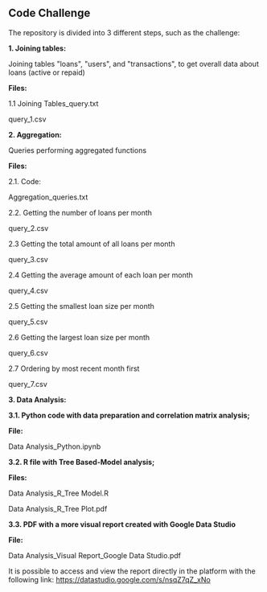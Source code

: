 ## Code Challenge

The repository is divided into 3 different steps, such as the challenge:

<strong> 1. Joining tables: </strong>

Joining tables "loans", "users", and "transactions", to get overall data about loans (active or repaid)

<strong> Files: </strong>

1.1 Joining Tables_query.txt

query_1.csv


<strong> 2. Aggregation: </strong>

Queries performing aggregated functions

<strong> Files: </strong>

2.1. Code: 

Aggregation_queries.txt

2.2. Getting the number of loans per month

query_2.csv

2.3 Getting the total amount of all loans per month

query_3.csv

2.4 Getting the average amount of each loan per month

query_4.csv

2.5 Getting the smallest loan size per month

query_5.csv

2.6 Getting the largest loan size per month

query_6.csv

2.7 Ordering by most recent month first

query_7.csv


<strong> 3. Data Analysis: </strong>

<strong> 3.1. Python code with data preparation and correlation matrix analysis;

File: </strong> 

Data Analysis_Python.ipynb

<strong> 3.2. R file with Tree Based-Model analysis;

Files: </strong>

Data Analysis_R_Tree Model.R 

Data Analysis_R_Tree Plot.pdf

<strong> 3.3. PDF with a more visual report created with Google Data Studio 

File: </strong>

Data Analysis_Visual Report_Google Data Studio.pdf

It is possible to access and view the report directly in the platform with the following link: https://datastudio.google.com/s/nsqZ7qZ_xNo
